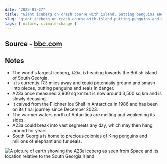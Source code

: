 ```yaml
---
date: "2025-01-27"
title: "Giant iceberg on crash course with island, putting penguins and seals in danger"
slug: "giant-iceberg-on-crash-course-with-island-putting-penguins-and-seals-in-danger"
tags: [ nature, climate-change ]
---
```




## Source - [bbc.com][1]

## Notes
* The world's largest iceberg, `A23a`, is heading towards the British island of South Georgia.
* It is currently 173 miles away and could potentially ground and smash into pieces, putting penguins and seals in danger.
* A23a once measured 3,900 sq km but is now around 3,500 sq km and is slowly decaying.
* It calved from the Filchner Ice Shelf in Antarctica in 1986 and has been on its final journey since December 2023.
* The warmer waters north of Antarctica are melting and weakening its sides.
* A23a could break into vast segments any day, which may then hang around for years.
* South Georgia is home to precious colonies of King penguins and millions of elephant and fur seals.

![A picture of earth showing the A23a Iceberg as seen from Space and its location relative to the South Georgia island][2]



   [1]: https://www.bbc.com/news/articles/cd64vvg4z6go
   [2]: https://ichef.bbci.co.uk/news/1024/cpsprodpb/e88f/live/5ab28fa0-d8d5-11ef-902e-cf9b84dc1357.jpg.webp
